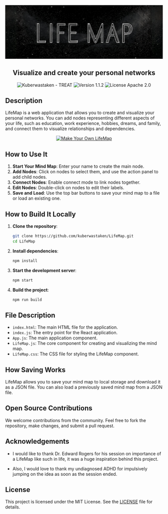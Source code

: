 <div align="center">
<div align="center">
    <img src="public/images/Banner.png" alt="LifeMap Banner" width="600">
    
## Visualize and create your personal networks

</div>

<img src="https://img.shields.io/static/v1?label=Kuberwastaken&message=LifeMap&color=black&logo=github" alt="Kuberwastaken - TREAT">
<img src="https://img.shields.io/badge/version-Beta-black" alt="Version 1.1.2">
<img src="https://img.shields.io/badge/License-MIT-black" alt="License Apache 2.0">


</div>

## Description

LifeMap is a web application that allows you to create and visualize your personal networks. You can add nodes representing different aspects of your life, such as education, work experience, hobbies, dreams, and family, and connect them to visualize relationships and dependencies.
<div align="center">


<div align="center">
    <a href="https://kuberwastaken.github.io/LifeMap" target="_blank">
        <img src="https://img.shields.io/badge/Make%20Your%20Own%20LifeMap-black?style=for-the-badge&logoColor=white" alt="Make Your Own LifeMap" width="300">
    </a>
</div>

</div>


## How to Use It

1. **Start Your Mind Map**: Enter your name to create the main node.
2. **Add Nodes**: Click on nodes to select them, and use the action panel to add child nodes.
3. **Connect Nodes**: Enable connect mode to link nodes together.
4. **Edit Nodes**: Double-click on nodes to edit their labels.
5. **Save and Load**: Use the top bar buttons to save your mind map to a file or load an existing one.

## How to Build It Locally

1. **Clone the repository**:
    ```sh
    git clone https://github.com/kuberwastaken/LifeMap.git
    cd LifeMap
    ```

2. **Install dependencies**:
    ```sh
    npm install
    ```

3. **Start the development server**:
    ```sh
    npm start
    ```

4. **Build the project**:
    ```sh
    npm run build
    ```

## File Description

- `index.html`: The main HTML file for the application.
- `index.js`: The entry point for the React application.
- `App.js`: The main application component.
- `LifeMap.js`: The core component for creating and visualizing the mind map.
- `LifeMap.css`: The CSS file for styling the LifeMap component.

## How Saving Works

LifeMap allows you to save your mind map to local storage and download it as a JSON file. You can also load a previously saved mind map from a JSON file.

## Open Source Contributions

We welcome contributions from the community. Feel free to fork the repository, make changes, and submit a pull request.

## Acknowledgements

- I would like to thank Dr. Edward Rogers for his session on importance of a LifeMap like such in life, it was a huge inspiration behind this project.

- Also, I would love to thank my undiagnosed ADHD for impulsively jumping on the idea as soon as the session ended.

## License

This project is licensed under the MIT License. See the [LICENSE](LICENSE) file for details.